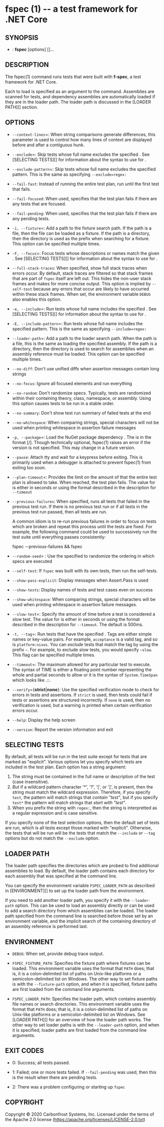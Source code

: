 fspec (1) -- a test framework for .NET Core
===========================================

## SYNOPSIS

* :
      **fspec** [options] [<assembly>]...

## DESCRIPTION

The fspec(1) command runs tests that were built with **f-spec**, a test framework for .NET Core.

Each <assembly> to load is specified as an argument to the command.  Assemblies are scanned for tests, and dependency assemblies are automatically loaded if they are in the loader path.  The loader path is discussed in the [LOADER PATH][] section.

## OPTIONS

* `--context-lines`=<count>:
  When string comparisons generate differences, this parameter is used to control how many lines of context are displayed before and after a contiguous hunk.

* `--exclude`=<string>:
  Skip tests whose full name excludes the specified <string>.  See [SELECTING TESTS][] for information about the syntax to use for <string>.

* `--exclude-pattern`=<regex>:
  Skip tests whose full name excludes the specified <regex> pattern.  This is the same as specifying `--exclude=regex:`<regex>

* `--fail-fast`:
  Instead of running the entire test plan, run until the first test that fails.

* `--fail-focused`:
  When used, specifies that the test plan fails if there are any tests that are focused.

* `--fail-pending`:
  When used, specifies that the test plan fails if there are any pending tests.

* `-i, --fixture`=<path>:
  Add a path to the fixture search path.  If the path is a file, then the file can be loaded as a fixture.  If the path is a directory, then the directory is used as the prefix when searching for a fixture.  This option can be specified multiple times.

* `-F, --focus`=<string>:
  Focus tests whose descriptions or names match the given <string>.  See [SELECTING TESTS][] for information about the syntax to use for <string>.

* `--full-stack-traces`:
  When specified, show full stack traces when errors occur.  By default, stack traces are filtered so that stack frames that are part of `fspec` itself are left out.  This hides the non-user stack frames and makes for more concise output.  This option is implied by `--self-test` because any errors that occur are likely to have occurred within these stack frames.  When set, the environment variable `DEBUG` also enables this option.

* `-e, --include`=<string>:
  Run tests whose full name includes the specified <string>.  See [SELECTING TESTS][] for information about the syntax to use for <string>.

* `-E, --include-pattern`=<regex>:
  Run tests whose full name includes the specified <regex> pattern.  This is the same as specifying `--include=regex:`<regex>

* `--loader-path`=<path>:
  Add a path to the loader search path.  When the path is a file, this is the same as loading the specified assembly.  If the path is a directory, then the directory is used to search for assemblies when an assembly reference must be loaded.  This option can be specified multiple times.

* `--no-diff`:
  Don't use unified diffs when assertion messages contain long strings

* `--no-focus`:
  Ignore all focused elements and run everything

* `--no-random`:
  Don't randomize specs.  Typically, tests are randomized within their containing theory, class, namespace, or assembly.  Using this option causes tests to be run in a stable order.

* `--no-summary`:
  Don't show test run summary of failed tests at the end

*  `--no-whitespace`:
   When comparing strings, special characters will not be used when printing whitespace in assertion failure messages

* `-p, --package`=<formula>:
  Load the NuGet package dependency <formula>.  The <formula> is in the format <name>[/<version>].  Though technically optional, fspec(1) raises an error if the version is not specified.  This may change in a future version.

* `--pause`:
  Attach tty and wait for a keypress before exiting.  This is primarily used when a debugger is attached to prevent fspec(1) from exiting too soon.

* `--plan-timeout`=<time>:
  Provides the limit on the amount of <time> that the entire test plan is allowed to take.  When reached, the test plan fails.  The value for <time> is either in seconds or using the format described in the description for  `--timeout`

* `--previous-failures`:
  When specified, runs all tests that failed in the previous test run.  If there is no previous test run or if all tests in the previous test run passed, then all tests are run.

  A common idiom is to re-run previous failures in order to focus on tests which are broken and repeat this process until the tests are fixed.  For example, the following command could be used to successively run the test suite until everything passes consistently:

  fspec --previous-failures && fspec

* `--random-seed`=<seed> :
  Use the specified <seed> to randomize the ordering in which specs are executed

* `--self-test`:
  If `fspec` was built with its own tests, then run the self-tests.

* `--show-pass-explicit`:
  Display messages when Assert.Pass is used

* `--show-tests`:
  Display names of tests and test cases even on success

* `--show-whitespace`:
  When comparing strings, special characters will be used when printing whitespace in assertion failure messages.

* `--slow-test`=<time>:
  Specify the amount of time before a test is considered a slow test.  The value for <time> is either in seconds or using the format described in the description for  `--timeout`.  The default is 500ms.

* `-t, --tag`=<tag>:
  Run tests that have the specified <tag>.  Tags are either simple names or key-value pairs.  For example, `acceptance` is a valid tag, and so is `platform:nixos`.  You can _exclude_ tests that match the tag by using the prefix `~`.  For example, to exclude slow tests, you would specify `~slow`.  This flag can be specified multiple times.

* `--timeout`=<time>:
  The maximum <time> allowed for any particular test to execute.  The syntax of TIME is either a floating point number representing the whole and partial seconds to allow or it is the syntax of `System.TimeSpan` which looks like <days>.<hours>:<minutes>:<seconds>.<ticks>

* `--verify`={**strict**|**none**}:
  Use the specified verification mode to check for errors in tests and assertions.  If `strict` is used, then tests could fail if tests or assertions are structured incorrectly.  If `none` is used, then no verification is used, but a warning is printed when certain verification errors occur.

* `--help`:
  Display the help screen

* `--version`:
  Report the version information and exit

## SELECTING TESTS

By default, all tests will be run in the test suite except for tests that are marked as "explicit".  Various options let you specify which tests are included in the test plan.  Each option has a string argument:

1.  The string must be contained in the full name or description of the test (case insensitive).
2.  _But_ if a wildcard pattern character '*', '?', '[', or ']', is present, then the string must match the wildcard expression.  Therefore, if you specify `test`, the pattern will match strings that _contain "test"_, but if you specify `test*` the pattern will match strings that _start with "test"_.
3.  When you prefix the string with `regex:`, then the string is interpretted as a regular expression and is case sensitive.

If you specify none of the test selection options, then the default set of tests are run, which is all tests except those marked with "explicit".
Otherwise, the tests that will be run will be the tests that match the `--include` or `--tag` options but do not match the `--exclude` option.

## LOADER PATH

The loader path specifies the directories which are probed to find additional assemblies to load.  By default, the loader path contains each directory for each assembly that was specified at the command line.

You can specify the environment variable `FSPEC_LOADER_PATH` as described in [ENVIRONMENT][] to set up the loader path from the environment.

If you need to add another loader path, you specify it with the `--loader-path` option.  This can be used to load an assembly directly or can be used to add a search directory from which assemblies can be loaded.  The loader path specified from the command line is searched before those set by an environment variable, and the implicit search of the containing directory of an assembly reference is performed last.

## ENVIRONMENT

* `DEBUG`:
   When set, provide debug trace output.

* `FSPEC_FIXTURE_PATH`:
  Specifies the fixture path where fixtures can be loaded.  This environment variable uses the format that `PATH` does; that is, it is a colon-delimited list of paths on Unix-like platforms or a semicolon-delimited list on Windows.  The other way to set fixture paths is with the `--fixture-path` option, and when it is specified, fixture paths are first loaded from the command line arguments.

* `FSPEC_LOADER_PATH`:
  Specifies the loader path, which contains assembly file names or search directories.  This environment variable uses the format that `PATH` does; that is, it is a colon-delimited list of paths on Unix-like platforms or a semicolon-delimited list on Windows.  See [LOADER PATH][] for an overview of how the loader path works.  The other way to set loader paths is with the `--loader-path` option, and when it is specified, loader paths are first loaded from the command line arguments.

## EXIT CODES

* 0:
  Success; all tests passed.

* 1:
  Failed; one or more tests failed.  If `--fail-pending` was used, then this is the result when there are pending tests.

* 2:
  There was a problem configuring or starting up `fspec`

## COPYRIGHT

Copyright © 2020 Carbonfrost Systems, Inc.  Licensed under the terms of the Apache 2.0 license (https://apache.org/licenses/LICENSE-2.0.txt)
